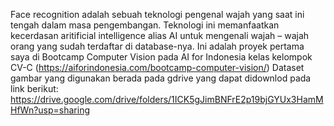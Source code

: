 Face recognition adalah sebuah teknologi pengenal wajah yang saat ini tengah dalam masa pengembangan. Teknologi ini memanfaatkan kecerdasan aritificial intelligence alias AI untuk mengenali wajah – wajah orang yang sudah terdaftar di database-nya.
Ini adalah proyek pertama saya di Bootcamp Computer Vision pada AI for Indonesia kelas kelompok CV-C (https://aiforindonesia.com/bootcamp-computer-vision/)
Dataset gambar yang digunakan berada pada gdrive yang dapat didownlod pada link berikut: https://drive.google.com/drive/folders/1ICK5gJimBNFrE2p19bjGYUx3HamMHfWn?usp=sharing
